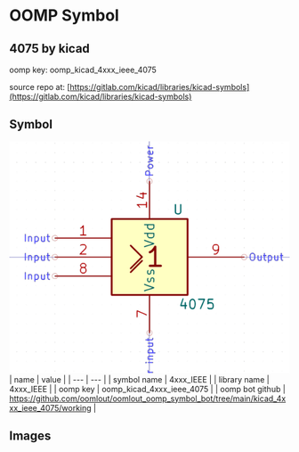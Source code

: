 # OOMP Symbol  
## 4075  by kicad  
  
oomp key: oomp_kicad_4xxx_ieee_4075  
  
source repo at: [https://gitlab.com/kicad/libraries/kicad-symbols](https://gitlab.com/kicad/libraries/kicad-symbols)  
## Symbol  
  
[![working.png](working_600.png)](working.png)  
| name | value | 
| --- | --- | 
| symbol name | 4xxx_IEEE | 
| library name | 4xxx_IEEE | 
| oomp key | oomp_kicad_4xxx_ieee_4075 | 
| oomp bot github | https://github.com/oomlout/oomlout_oomp_symbol_bot/tree/main/kicad_4xxx_ieee_4075/working | 
## Images  
